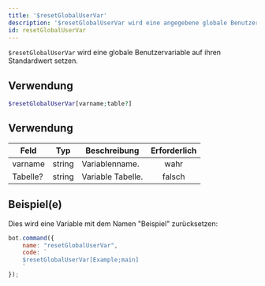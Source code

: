 ```yaml
---
title: '$resetGlobalUserVar'
description: '$resetGlobalUserVar wird eine angegebene globale Benutzervariable auf ihren Standardwert setzen.'
id: resetGlobalUserVar
---
```


`$resetGlobalUserVar` wird eine globale Benutzervariable auf ihren Standardwert setzen.

## Verwendung

```php
$resetGlobalUserVar[varname;table?]
```

## Verwendung

| Feld     | Typ    | Beschreibung      | Erforderlich |
| -------- | ------ | ----------------- |:------------:|
| varname  | string | Variablenname.    |     wahr     |
| Tabelle? | string | Variable Tabelle. |    falsch    |

## Beispiel(e)

Dies wird eine Variable mit dem Namen "Beispiel" zurücksetzen:

```javascript
bot.command({
    name: "resetGlobalUserVar",
    code: `
    $resetGlobalUserVar[Example;main]
    `
});
```